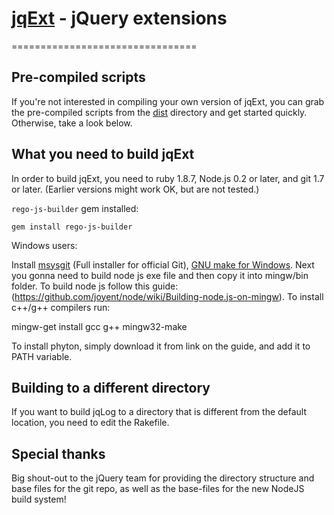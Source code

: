 # [jqExt]() - jQuery extensions
================================

Pre-compiled scripts
--------------------
If you're not interested in compiling your own version of jqExt, you can grab the pre-compiled scripts from the
[dist](https://github.com/alextk/jqExt/tree/master/dist/) directory and get started quickly. Otherwise, take a look below.


What you need to build jqExt
----------------------------
In order to build jqExt, you need to ruby 1.8.7, Node.js 0.2 or later, and git 1.7 or later.
(Earlier versions might work OK, but are not tested.)

`rego-js-builder` gem installed:

    gem install rego-js-builder


Windows users:

   Install [msysgit](https://code.google.com/p/msysgit/) (Full installer for official Git),
   [GNU make for Windows](http://gnuwin32.sourceforge.net/packages/make.htm).
   Next you gonna need to build node js exe file and then copy it into mingw/bin folder. To build node js follow this guide:
   (https://github.com/joyent/node/wiki/Building-node.js-on-mingw). To install c++/g++ compilers run:

   mingw-get install gcc g++ mingw32-make

   To install phyton, simply download it from link on the guide, and add it to PATH variable.

Building to a different directory
---------------------------------
If you want to build jqLog to a directory that is different from the default location, you need to edit the Rakefile.

Special thanks
--------------
Big shout-out to the jQuery team for providing the directory structure and base files for the git repo, as well as the base-files for the new NodeJS build system!